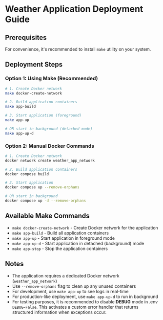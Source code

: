 # Weather Application Deployment Guide

## Prerequisites

For convenience, it's recommended to install `make` utility on your system.

## Deployment Steps

### Option 1: Using Make (Recommended)

```bash
# 1. Create Docker network
make docker-create-network

# 2. Build application containers
make app-build

# 3. Start application (foreground)
make app-up

# OR start in background (detached mode)
make app-up-d
```

### Option 2: Manual Docker Commands

```bash
# 1. Create Docker network
docker network create weather_app_network

# 2. Build application containers
docker compose build

# 3. Start application
docker compose up --remove-orphans

# OR start in background
docker compose up -d --remove-orphans
```

## Available Make Commands

- `make docker-create-network` - Create Docker network for the application
- `make app-build` - Build all application containers
- `make app-up` - Start application in foreground mode
- `make app-up-d` - Start application in detached (background) mode
- `make app-stop` - Stop the application containers

## Notes

- The application requires a dedicated Docker network (`weather_app_network`)
- Use `--remove-orphans` flag to clean up any unused containers
- For development, use `make app-up` to see logs in real-time
- For production-like deployment, use `make app-up-d` to run in background
- For testing purposes, it is recommended to disable **DEBUG** mode in .env `DEBUG=False`. This activates a custom error handler that returns structured information when exceptions occur.